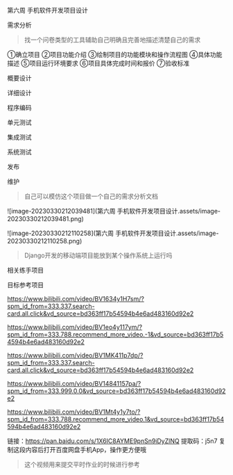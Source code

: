 第六周 手机软件开发项目设计



需求分析

> 找一个问卷类型的工具辅助自己明确且完善地描述清楚自己的需求

①确立项目
②项目功能介绍
③绘制项目的功能模块和操作流程图
④具体功能描述
⑤项目运行环境要求
⑥项目具体完成时间和报价
⑦验收标准

概要设计

详细设计

程序编码

单元测试

集成测试

系统测试

发布

维护



> 自己可以模仿这个项目做一个自己的需求分析文档

![image-20230330212039481](第六周 手机软件开发项目设计.assets/image-20230330212039481.png)

![image-20230330212110258](第六周 手机软件开发项目设计.assets/image-20230330212110258.png)



> Django开发的移动端项目能放到某个操作系统上运行吗







相关练手项目



目标参考项目

https://www.bilibili.com/video/BV1634y1H7sm/?spm_id_from=333.337.search-card.all.click&vd_source=bd363ff17b54594b4e6ad483160d92e2

https://www.bilibili.com/video/BV1eo4y117ym/?spm_id_from=333.788.recommend_more_video.-1&vd_source=bd363ff17b54594b4e6ad483160d92e2



https://www.bilibili.com/video/BV1MK411p7dp/?spm_id_from=333.337.search-card.all.click&vd_source=bd363ff17b54594b4e6ad483160d92e2



https://www.bilibili.com/video/BV14841157pa/?spm_id_from=333.999.0.0&vd_source=bd363ff17b54594b4e6ad483160d92e2



https://www.bilibili.com/video/BV1Mt4y1y7to/?spm_id_from=333.788.recommend_more_video.1&vd_source=bd363ff17b54594b4e6ad483160d92e2



链接：https://pan.baidu.com/s/1X6IC8AYME9pnSn9iDyZlNQ 
提取码：j5n7 
复制这段内容后打开百度网盘手机App，操作更方便哦

> 这个视频用来提交平时作业的时候进行参考